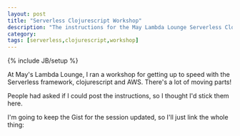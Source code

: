 ```yaml
---
layout: post
title: "Serverless Clojurescript Workshop"
description: "The instructions for the May Lambda Lounge Serverless Clojurescript Workshop"
category:
tags: [serverless,clojurescript,workshop]
---
```

{% include JB/setup %}

At May's Lambda Lounge, I ran a workshop for getting up to speed with the Serverless framework, clojurescript and AWS. There's a lot of moving parts!

People had asked if I could post the instructions, so I thought I'd stick them here.

I'm going to keep the Gist for the session updated, so I'll just link the whole thing:

<script src="https://gist.github.com/the-frey/767a9c403e691df9915e3ecf04f05594.js"></script>

